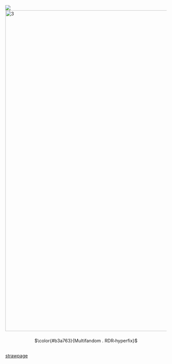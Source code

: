 ![](https://komarev.com/ghpvc/?username=sillybillykoijoi)
<img width="1000" height="1000" alt="3" src="https://github.com/user-attachments/assets/65c0d975-7808-4700-ad0d-adba2617a6cc" />
<p align="center"> $\color{#b3a763}{Multifandom . RDR༝hyperfix}$

[strawpage](https://koiiii.straw.page/)
